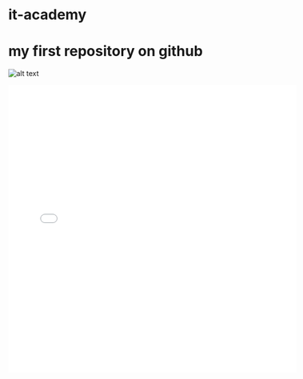 # it-academy

# my first repository on github

![alt text](https://cdn.i-scmp.com/sites/default/files/styles/768x768/public/d8/images/methode/2019/10/07/ddab9648-e8be-11e9-9e8e-4022fb9638c4_image_hires_183549.JPG?itok=oLslMtUq&v=1570444557)

<iframe src="//gifs.com/embed/Jy0zLD?muted=false" frameborder="0" scrolling="no" width="576px" height="576px" style="-webkit-backface-visibility: hidden;-webkit-transform: scale(1);"></iframe>
